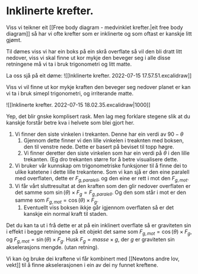 # Inklinerte krefter.

Viss vi teikner eit [[Free body diagram  - medvinklet krefter.|eit free body diagram]] så har vi ofte krefter som er inklinerte og som oftast er kanskje litt gjømt.

Til dømes viss vi har ein boks på ein skrå overflate så vil den bli dratt litt nedover, viss vi skal finne ut kor mykje den beveger seg i alle disse retningene må vi ta i bruk trigonometri og litt matte.

La oss sjå på eit døme:
![[Inklinerte krefter. 2022-07-15 17.57.51.excalidraw]]


Viss vi vil finne ut kor mykje kraften den beveger seg nedover planet er kan vi ta i bruk simepl trigonometri, og irriterande matte.

![[Inklinerte krefter. 2022-07-15 18.02.35.excalidraw|1000]]

Yep, det blir gnske komplisert rask. Men lag meg forklare stegene slik at du kanskje forstår betre kva i helvete som blei gjort her.

1. Vi finner den siste vinkelen i trekanten. Denne har ein verdi av $90-\theta$
	1. Gjennom dette finner vi den lille vinkelen i treaknten med boksen, den til venstre nede. Dette er basert på beviset til topp høgre.
	2. Vi finner deretter den siste vinkelen som har ein verdi på $\theta$ i den lille trekanten. (Eg dro trekanten større for å betre visualisere dette.
2. Vi bruker vår kunnskap om trigonometriske funksjoner til å finne dei to ulike katetene i dette lille trekantene. Som vi kan sjå er den eine paralell med overflaten, dette er $F_{g,paralell}$, og den eine er rett i mot den $F_{g,mot}$. 
3. Vi får vårt sluttresultat at den kraften som den glir nedover overflaten er det samme som $\sin(\theta)\times F_g = F_{g,paralell}$. Og den som står i mot er den samme som $F_{g,mot}=\cos(\theta)\times F_g$.
	1. Eventuellt viss boksen ikkje går igjennom overflaten så er det kanskje ein normal kraft til staden.


 Det du kan ta ut i frå dette er at på ein inklinert overflate så er graviteten sin i effekt i begge retningene på eit objekt det same som $F_{g,mot}=\cos(\theta)\times F_g$, og $F_{g,mot}=\sin(\theta)\times F_g$. 
 Husk $F_g=masse \times g$, der $g$ er graviteten sin akselerasjons mengde. (utan retning).



Vi kan òg bruke dei kraftene vi får kombinert med [[Newtons andre lov, vekt]] til å finne akselerasjonen i ein av dei ny funnet kreftene.
